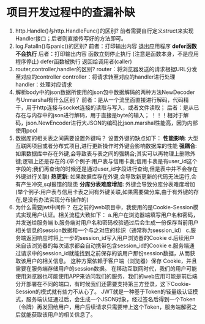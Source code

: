 # 项目开发过程中的查漏补缺
1. http.Handle()与http.HandleFunc()的区别?
前者需要自行定义struct来实现Handler接口；后者则直接传写好的方法即可。
2. log.Fatalln()与panic()的区别?
前者：打印输出内容 退出应用程序 **defer函数不会执行**
后者：打印输出内容 函数立刻停止执行 (注意是函数本身，不是应用程序停止) defer函数被执行 返回给调用者(caller)
3. router,controller,handler的区别?
router：将浏览器发送的请求根据URL分发至对应的controller
controller：将请求转至对应的handler进行处理
handler：处理对应请求
4. 解析body中的json数据所使用的json包中数据解码的两种方法NewDecoder与Unmarshal有什么区别？
前者：是从一个流里面直接进行解码，代码精干，用于http连接与socket连接的读取与写入，或者文件读取；
后者：是从已存在与内存中的json进行解码，用于直接是byte的输入；
！！！相对于解码，json.NewEncoder进行大JSON的编码比json.marshal性能高，因为内部使用pool
5. 数据库的相关表之间需要设置外键吗？
设置外键的缺点如下： 
**性能影响**: 大型互联网项目或者分布式项目,进行更新操作时外键会影响数据库的性能
**强耦合**: 如果数据库中存在外键,会导致表与表之间的强耦合;其实可以再物理上删除外键;逻辑上还是存在的.(举个例子:用户表与信用卡表;信用卡表是有user_id这个字段的;我们再查询的时候还是通过user_id字段进行查询,但是表中并不会存在外键进行关联)
**热更新**: 如果数据库存在外键,会导致新更新的代码无法运行,会有产生冲突,sql报错的隐患
**分库分表难度增加**: 外键会导致分库分表难度增加(举个例子:用户表与信用卡表之间有外键关联,如果需要做分库,由于有外键的存在,是没有办法实现分布操作的)
6. 为什么需要jwt中间件？
在之前的web项目中，我使用的是Cookie-Session模式实现用户认证。相关流程大致如下：
a.用户在浏览器端填写用户名和密码，并发送给服务端
b.服务端对用户名和密码校验通过后会生成一份保存当前用户相关信息的session数据和一个与之对应的标识（通常称为session_id）
c.服务端返回响应时将上一步的session_id写入用户浏览器的Cookie
d.后续用户来自该浏览器的每次请求都会自动携带包含session_id的Cookie
e.服务端通过请求中的session_id就能找到之前保存的该用户那份session数据，从而获取该用户的相关信息。
这种方案依赖于客户端（浏览器）保存 Cookie，并且需要在服务端存储用户的session数据。
在移动互联网时代，我们的用户可能使用浏览器也可能使用APP来访问我们的服务，我们的web应用可能是前后端分开部署在不同的端口，有时候我们还需要支持第三方登录，这下Cookie-Session的模式就有些力不从心了。
JWT就是一种基于Token的轻量级认证模式，服务端认证通过后，会生成一个JSON对象，经过签名后得到一个Token（令牌）再发回给用户，用户后续请求只需要带上这个Token，服务端解密之后就能获取该用户的相关信息了。